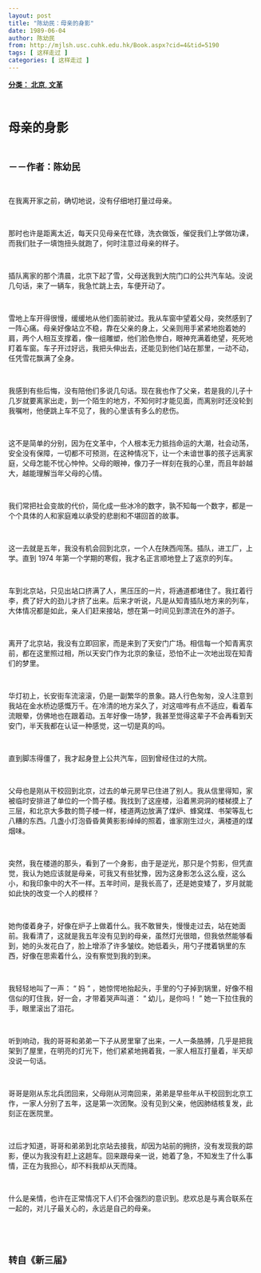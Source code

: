 ```yaml
---
layout: post
title: "陈幼民：母亲的身影"
date: 1989-06-04
author: 陈幼民
from: http://mjlsh.usc.cuhk.edu.hk/Book.aspx?cid=4&tid=5190
tags: [ 这样走过 ]
categories: [ 这样走过 ]
---
```


<div style="margin: 15px 10px 10px 0px;">
 <div>
  <span id="ctl00_ContentPlaceHolder1_chapter1_SubjectLabel" style="font-weight:bold;text-decoration:underline;">
   分类： 北京, 文革
  </span>
 </div>
 <p class="p1">
  <b>
   <font size="5">
    <span class="s1">
    </span>
    <br/>
   </font>
  </b>
 </p>
 <p class="p2">
  <span class="s1">
   <b>
    <font size="5">
     母亲的身影
    </font>
   </b>
  </span>
 </p>
 <p class="p1">
  <b>
   <font size="4">
    <span class="s1">
    </span>
    <br/>
   </font>
  </b>
 </p>
 <p class="p2">
  <span class="s1">
   <b>
    <font size="4">
     －－作者：陈幼民
    </font>
   </b>
  </span>
 </p>
 <p class="p1">
  <span class="s1">
  </span>
  <br/>
 </p>
 <p class="p2">
  <span class="s1">
   在我离开家之前，确切地说，没有仔细地打量过母亲。
  </span>
 </p>
 <p class="p1">
  <span class="s1">
  </span>
  <br/>
 </p>
 <p class="p2">
  <span class="s1">
   那时也许是距离太近，每天只见母亲在忙碌，洗衣做饭，催促我们上学做功课，而我们肚子一填饱扭头就跑了，何时注意过母亲的样子。
  </span>
 </p>
 <p class="p1">
  <span class="s1">
  </span>
  <br/>
 </p>
 <p class="p2">
  <span class="s1">
   插队离家的那个清晨，北京下起了雪，父母送我到大院门口的公共汽车站。没说几句话，来了一辆车，我急忙跳上去，车便开动了。
  </span>
 </p>
 <p class="p1">
  <span class="s1">
  </span>
  <br/>
 </p>
 <p class="p2">
  <span class="s1">
   雪地上车开得很慢，缓缓地从他们面前驶过。我从车窗中望着父母，突然感到了一阵心痛。母亲好像站立不稳，靠在父亲的身上，父亲则用手紧紧地抱着她的肩，两个人相互支撑着，像一组雕塑，他们脸色惨白，眼神充满着绝望，死死地盯着车窗。车子开过好远，我把头伸出去，还能见到他们站在那里，一动不动，任凭雪花飘满了全身。
  </span>
 </p>
 <p class="p1">
  <span class="s1">
  </span>
  <br/>
 </p>
 <p class="p2">
  <span class="s1">
   我感到有些后悔，没有陪他们多说几句话。现在我也作了父亲，若是我的儿子十几岁就要离家出走，到一个陌生的地方，不知何时才能见面，而离别时还没轮到我嘱咐，他便跳上车不见了，我的心里该有多么的悲伤。
  </span>
 </p>
 <p class="p1">
  <span class="s1">
  </span>
  <br/>
 </p>
 <p class="p2">
  <span class="s1">
   这不是简单的分别，因为在文革中，个人根本无力抵挡命运的大潮，社会动荡，安全没有保障，一切都不可预测，在这种情况下，让一个未谙世事的孩子远离家庭，父母怎能不忧心忡忡。父母的眼神，像刀子一样刻在我的心里，而且年龄越大，越能理解当年父母的心情。
  </span>
 </p>
 <p class="p1">
  <span class="s1">
  </span>
  <br/>
 </p>
 <p class="p2">
  <span class="s1">
   我们常把社会变故的代价，简化成一些冰冷的数字，孰不知每一个数字，都是一个个具体的人和家庭难以承受的悲剧和不堪回首的故事。
  </span>
 </p>
 <p class="p1">
  <span class="s1">
  </span>
  <br/>
 </p>
 <p class="p2">
  <span class="s1">
   这一去就是五年，我没有机会回到北京，一个人在陕西闯荡。插队，进工厂，上学。直到
  </span>
  <span class="s2">
   1974
  </span>
  <span class="s1">
   年第一个学期的寒假，我才名正言顺地登上了返京的列车。
  </span>
 </p>
 <p class="p1">
  <span class="s1">
  </span>
  <br/>
 </p>
 <p class="p2">
  <span class="s1">
   车到北京站，只见出站口挤满了人，黑压压的一片，将通道都堵住了。我扛着行李，费了好大的劲儿才挤了出来。后来才听说，凡是从知青插队地方来的列车，大体情况都是如此，亲人们赶来接站，想在第一时间见到漂流在外的游子。
  </span>
 </p>
 <p class="p1">
  <span class="s1">
  </span>
  <br/>
 </p>
 <p class="p2">
  <span class="s1">
   离开了北京站，我没有立即回家，而是来到了天安门广场。相信每一个知青离京前，都在这里照过相，所以天安门作为北京的象征，恐怕不止一次地出现在知青们的梦里。
  </span>
 </p>
 <p class="p1">
  <span class="s1">
  </span>
  <br/>
 </p>
 <p class="p2">
  <span class="s1">
   华灯初上，长安街车流滚滚，仍是一副繁华的景象。路人行色匆匆，没人注意到我站在金水桥边感慨万千。在冷清的地方呆久了，对这喧哗有点不适应，看着车流眼晕，仿佛地也在跟着动。五年好像一场梦，我甚至觉得这辈子不会再看到天安门，半天我都在认证一种感觉，这一切是真的吗。
  </span>
 </p>
 <p class="p1">
  <span class="s1">
  </span>
  <br/>
 </p>
 <p class="p2">
  <span class="s1">
   直到脚冻得僵了，我才起身登上公共汽车，回到曾经住过的大院。
  </span>
 </p>
 <p class="p1">
  <span class="s1">
  </span>
  <br/>
 </p>
 <p class="p2">
  <span class="s1">
   父母也是刚从干校回到北京，过去的单元房早已住进了别人。我从信里得知，家被临时安排进了单位的一个筒子楼。我找到了这座楼，沿着黑洞洞的楼梯摸上了三层，和北京大多数的筒子楼一样，楼道两边放满了煤炉、蜂窝煤、书架等乱七八糟的东西。几盏小灯泡昏昏黄黄影影绰绰的照着，谁家刚生过火，满楼道的煤烟味。
  </span>
 </p>
 <p class="p1">
  <span class="s1">
  </span>
  <br/>
 </p>
 <p class="p2">
  <span class="s1">
   突然，我在楼道的那头，看到了一个身影，由于是逆光，那只是个剪影，但凭直觉，我认为她应该就是母亲，可我又有些犹豫，因为这身影怎么这么瘦，这么小，和我印象中的大不一样。五年时间，是我长高了，还是她变矮了，岁月就能如此快的改变一个人的模样？
  </span>
 </p>
 <p class="p1">
  <span class="s1">
  </span>
  <br/>
 </p>
 <p class="p2">
  <span class="s1">
   她佝偻着身子，好像在炉子上做着什么。我不敢冒失，慢慢走过去，站在她面前。我看清了，这就是我五年没有见到的母亲，虽然灯光很暗，但我依然能够看到，她的头发花白了，脸上增添了许多皱纹。她低着头，用勺子搅着锅里的东西，好像在思索着什么，没有察觉到我的到来。
  </span>
 </p>
 <p class="p1">
  <span class="s1">
  </span>
  <br/>
 </p>
 <p class="p2">
  <span class="s1">
   我轻轻地叫了一声：
  </span>
  <span class="s2">
   “
  </span>
  <span class="s1">
   妈
  </span>
  <span class="s2">
   ”
  </span>
  <span class="s1">
   ，她惊愕地抬起头，手里的勺子掉到锅里，好像不相信似的盯住我，好一会，才带着哭声叫道：
  </span>
  <span class="s2">
   “
  </span>
  <span class="s1">
   幼儿，是你吗！
  </span>
  <span class="s2">
   ”
  </span>
  <span class="s1">
   她一下拉住我的手，眼里滚出了泪花。
  </span>
 </p>
 <p class="p1">
  <span class="s1">
  </span>
  <br/>
 </p>
 <p class="p2">
  <span class="s1">
   听到响动，我的哥哥和弟弟一下子从房里窜了出来，一人一条胳膊，几乎是把我架到了屋里，在明亮的灯光下，他们紧紧地拥着我，一家人相互打量着，半天却没说一句话。
  </span>
 </p>
 <p class="p1">
  <span class="s1">
  </span>
  <br/>
 </p>
 <p class="p2">
  <span class="s1">
   哥哥是刚从东北兵团回来，父母刚从河南回来，弟弟是早些年从干校回到北京工作，一家人分别了五年，这是第一次团聚。没有见到父亲，他因肺结核复发，此刻正在医院里。
  </span>
 </p>
 <p class="p1">
  <span class="s1">
  </span>
  <br/>
 </p>
 <p class="p2">
  <span class="s1">
   过后才知道，哥哥和弟弟到北京站去接我，却因为站前的拥挤，没有发现我的踪影，便以为我没有赶上这趟车。回来跟母亲一说，她着了急，不知发生了什么事情，正在为我担心，却不料我却从天而降。
  </span>
 </p>
 <p class="p1">
  <span class="s1">
  </span>
  <br/>
 </p>
 <p class="p2">
  <span class="s1">
   什么是亲情，也许在正常情况下人们不会强烈的意识到。悲欢总是与离合联系在一起的，对儿子最关心的，永远是自己的母亲。
  </span>
 </p>
 <p class="p1">
  <span class="s1">
  </span>
  <br/>
 </p>
 <p class="p1">
  <b>
   <font size="4">
    <span class="s1">
    </span>
    <br/>
   </font>
  </b>
 </p>
 <p class="p2">
  <span class="s1">
   <b>
    <font size="4">
     转自《新三届》
    </font>
   </b>
  </span>
 </p>
</div>

